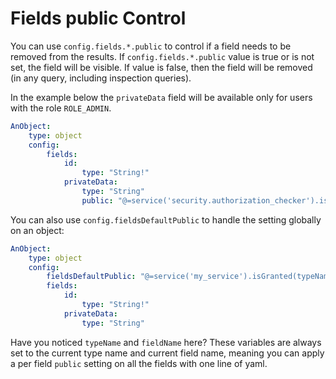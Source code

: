 Fields public Control
=====================

You can use `config.fields.*.public` to control if a field needs to be removed from the results.
If `config.fields.*.public` value is true or is not set, the field will be visible.
If value is false, then the field will be removed (in any query, including inspection queries).

In the example below the `privateData` field will be available only for users with the role `ROLE_ADMIN`.

```yaml
AnObject:
    type: object
    config:
        fields:
            id:
                type: "String!"
            privateData:
                type: "String"
                public: "@=service('security.authorization_checker').isGranted('ROLE_ADMIN')"

```

You can also use `config.fieldsDefaultPublic` to handle the setting globally on an object:

```yaml
AnObject:
    type: object
    config:
        fieldsDefaultPublic: "@=service('my_service').isGranted(typeName, fieldName)"
        fields:
            id:
                type: "String!"
            privateData:
                type: "String"
```

Have you noticed `typeName` and `fieldName` here? These variables are always set to the current
type name and current field name, meaning you can apply a per field `public` setting on all the
fields with one line of yaml.

